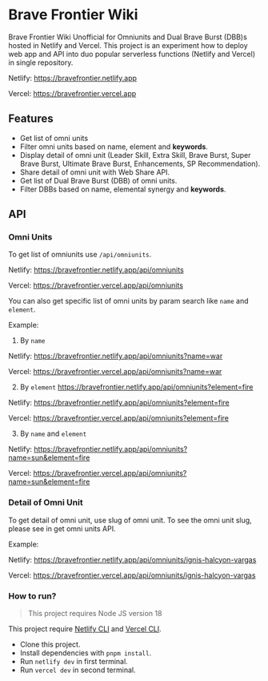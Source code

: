 # Brave Frontier Wiki

Brave Frontier Wiki Unofficial for Omniunits and Dual Brave Burst (DBB)s hosted in Netlify and Vercel. This project is an experiment how to deploy web app and API into duo popular serverless functions (Netlify and Vercel) in single repository.

Netlify: https://bravefrontier.netlify.app

Vercel: https://bravefrontier.vercel.app

## Features

- Get list of omni units
- Filter omni units based on name, element and **keywords**.
- Display detail of omni unit (Leader Skill, Extra Skill, Brave Burst, Super Brave Burst, Ultimate Brave Burst, Enhancements, SP Recommendation).
- Share detail of omni unit with Web Share API.
- Get list of Dual Brave Burst (DBB) of omni units.
- Filter DBBs based on name, elemental synergy and **keywords**.

## API

### Omni Units

To get list of omniunits use `/api/omniunits`.

Netlify: https://bravefrontier.netlify.app/api/omniunits

Vercel: https://bravefrontier.vercel.app/api/omniunits


You can also get specific list of omni units by param search like `name` and `element`.

Example:

1. By `name` 

Netlify: https://bravefrontier.netlify.app/api/omniunits?name=war

Vercel: https://bravefrontier.vercel.app/api/omniunits?name=war

2. By `element` https://bravefrontier.netlify.app/api/omniunits?element=fire

Netlify: https://bravefrontier.netlify.app/api/omniunits?element=fire

Vercel: https://bravefrontier.vercel.app/api/omniunits?element=fire

3. By `name` and `element`

Netlify: https://bravefrontier.netlify.app/api/omniunits?name=sun&element=fire

Vercel: https://bravefrontier.vercel.app/api/omniunits?name=sun&element=fire

### Detail of Omni Unit

To get detail of omni unit, use slug of omni unit. To see the omni unit slug, please see in get omni units API.

Example:

Netlify: https://bravefrontier.netlify.app/api/omniunits/ignis-halcyon-vargas

Vercel: https://bravefrontier.vercel.app/api/omniunits/ignis-halcyon-vargas

### How to run?

> This project requires Node JS version 18

This project require [Netlify CLI](https://cli.netlify.com/netlify-dev/) and [Vercel CLI](https://vercel.com/docs/cli).

- Clone this project.
- Install dependencies with `pnpm install`.
- Run `netlify dev` in first terminal.
- Run `vercel dev` in second terminal.